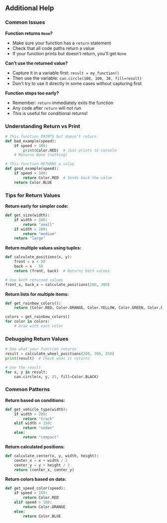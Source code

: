 ## Additional Help

### Common Issues

**Function returns `None`?**
- Make sure your function has a `return` statement
- Check that all code paths return a value
- If your function prints but doesn't return, you'll get `None`

**Can't use the returned value?**
- Capture it in a variable first: `result = my_function()`
- Then use the variable: `can.circle(100, 100, 30, fill=result)`
- Don't try to use it directly in some cases without capturing first

**Function stops too early?**
- Remember: `return` immediately exits the function
- Any code after `return` will not run
- This is useful for conditional returns!

### Understanding Return vs Print

```python
# This function PRINTS but doesn't return
def bad_example(speed):
    if speed > 100:
        print(Color.RED)  # Just prints to console
    # Returns None (nothing)

# This function RETURNS a value
def good_example(speed):
    if speed > 100:
        return Color.RED  # Sends back the value
    return Color.BLUE
```

### Tips for Return Values

**Return early for simpler code:**
```python
def get_size(width):
    if width < 100:
        return "small"
    if width < 200:
        return "medium"
    return "large"
```

**Return multiple values using tuples:**
```python
def calculate_positions(x, y):
    front = x + 50
    back = x - 50
    return (front, back)  # Returns both values

# Use both returned values
front_x, back_x = calculate_positions(200, 300)
```

**Return lists for multiple items:**
```python
def get_rainbow_colors():
    return [Color.RED, Color.ORANGE, Color.YELLOW, Color.GREEN, Color.BLUE]

colors = get_rainbow_colors()
for color in colors:
    # Draw with each color
```

### Debugging Return Values

```python
# See what your function returns
result = calculate_wheel_positions(200, 300, 250)
print(result)  # Check what it returns

# Use the result
for x, y in result:
    can.circle(x, y, 25, fill=Color.BLACK)
```

### Common Patterns

**Return based on conditions:**
```python
def get_vehicle_type(width):
    if width > 200:
        return "truck"
    elif width > 150:
        return "sedan"
    else:
        return "compact"
```

**Return calculated positions:**
```python
def calculate_center(x, y, width, height):
    center_x = x + width / 2
    center_y = y + height / 2
    return (center_x, center_y)
```

**Return colors based on data:**
```python
def get_speed_color(speed):
    if speed > 150:
        return Color.RED
    elif speed > 100:
        return Color.ORANGE
    else:
        return Color.BLUE
```
